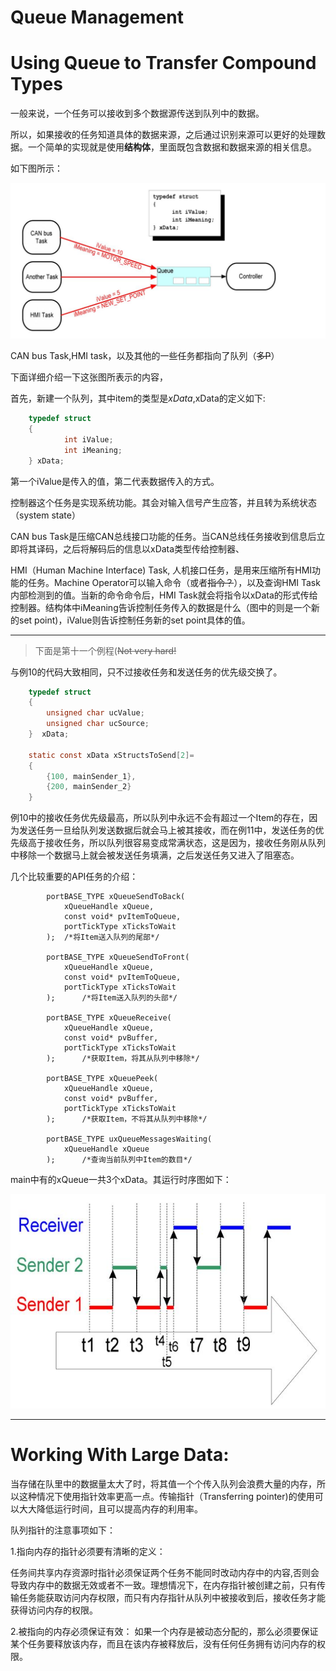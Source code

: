 # Queue Management

# Using Queue to Transfer Compound Types

一般来说，一个任务可以接收到多个数据源传送到队列中的数据。

所以，如果接收的任务知道具体的数据来源，之后通过识别来源可以更好的处理数据。一个简单的实现就是使用**结构体**，里面既包含数据和数据来源的相关信息。

如下图所示：

![rots_1](Illustartion/../../Illustration/rtos_1.jpg)

CAN bus Task,HMI task，以及其他的一些任务都指向了队列（~~多P~~）

下面详细介绍一下这张图所表示的内容，

首先，新建一个队列，其中item的类型是*xData*,xData的定义如下:

```C
    typedef struct
    {
            int iValue;
            int iMeaning;
    } xData;
```

第一个iValue是传入的值，第二代表数据传入的方式。

控制器这个任务是实现系统功能。其会对输入信号产生应答，并且转为系统状态（system state）

CAN bus Task是压缩CAN总线接口功能的任务。当CAN总线任务接收到信息后立即将其译码，之后将解码后的信息以xData类型传给控制器、

HMI（Human Machine Interface) Task, 人机接口任务，是用来压缩所有HMI功能的任务。Machine Operator可以输入命令（或者~~指令？~~），以及查询HMI Task内部检测到的值。当新的命令命令后，HMI Task就会将指令以xData的形式传给控制器。结构体中iMeaning告诉控制任务传入的数据是什么（图中的则是一个新的set point)，iValue则告诉控制任务新的set point具体的值。

---

>下面是第十一个例程(~~Not very hard!~~

与例10的代码大致相同，只不过接收任务和发送任务的优先级交换了。

```C
    typedef struct
    {
        unsigned char ucValue;
        unsigned char ucSource;
    }  xData;

    static const xData xStructsToSend[2]=
    {
        {100, mainSender_1},
        {200, mainSender_2}
    }
```

例10中的接收任务优先级最高，所以队列中永远不会有超过一个Item的存在，因为发送任务一旦给队列发送数据后就会马上被其接收，而在例11中，发送任务的优先级高于接收任务，所以队列很容易变成常满状态，这是因为，接收任务刚从队列中移除一个数据马上就会被发送任务填满，之后发送任务又进入了阻塞态。

几个比较重要的API任务的介绍：

```C:
        portBASE_TYPE xQueueSendToBack(
            xQueueHandle xQueue,
            const void* pvItemToQueue,
            portTickType xTicksToWait
        );  /*将Item送入队列的尾部*/

        portBASE_TYPE xQueueSendToFront(
            xQueueHandle xQueue,
            const void* pvItemToQueue,
            portTickType xTicksToWait
        );      /*将Item送入队列的头部*/

        portBASE_TYPE xQueueReceive(
            xQueueHandle xQueue,
            const void* pvBuffer,
            portTickType xTicksToWait
        );      /*获取Item，将其从队列中移除*/

        portBASE_TYPE xQueuePeek(
            xQueueHandle xQueue,
            const void* pvBuffer,
            portTickType xTicksToWait
        );      /*获取Item，不将其从队列中移除*/
         
        portBASE_TYPE uxQueueMessagesWaiting(
            xQueueHandle xQueue
        );      /*查询当前队列中Item的数目*/
```

main中有的xQueue一共3个xData。其运行时序图如下：

![rtos_2](Illustartion/../../Illustration/rtos_2.jpg)

---

# Working With Large Data:

当存储在队里中的数据量太大了时，将其值一个个传入队列会浪费大量的内存，所以这种情况下使用指针效率更高一点。传输指针（Transferring pointer)的使用可以大大降低运行时间，且可以提高内存的利用率。

队列指针的注意事项如下：

1.指向内存的指针必须要有清晰的定义：

任务间共享内存资源时指针必须保证两个任务不能同时改动内存中的内容,否则会导致内存中的数据无效或者不一致。理想情况下，在内存指针被创建之前，只有传输任务能获取访问内存权限，而只有内存指针从队列中被接收到后，接收任务才能获得访问内存的权限。

2.被指向的内存必须保证有效：
如果一个内存是被动态分配的，那么必须要保证某个任务要释放该内存，而且在该内存被释放后，没有任何任务拥有访问内存的权限。

